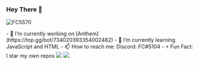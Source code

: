 ### Hey There 👋
<p align="left"> <img src="https://komarev.com/ghpvc/?username=FC5570" alt="FC5570" /> </p>
- 🔭 I’m currently working on [Anthem](https://top.gg/bot/734020393354002482)
- 🌱 I’m currently learning JavaScript and HTML
- 📫 How to reach me: Discord: FC#5104
- ⚡ Fun Fact: I star my own repos

<img src="https://github-readme-stats.vercel.app/api?username=FC5570&show_icons=true&theme=radical&count_private=true&custom_title=My Stats&include_all_commits=true">
<img src="https://github-readme-stats.vercel.app/api/top-langs/?username=FC5570&layout=compact&theme=radical">
